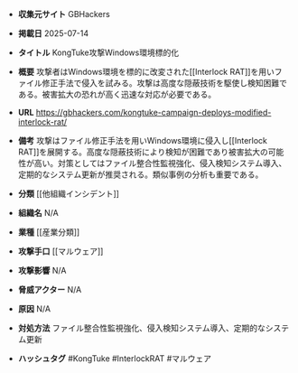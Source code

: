 - **収集元サイト**
GBHackers

- **掲載日**
2025-07-14

- **タイトル**
KongTuke攻撃Windows環境標的化

- **概要**
攻撃者はWindows環境を標的に改変された[[Interlock RAT]]を用いファイル修正手法で侵入を試みる。攻撃は高度な隠蔽技術を駆使し検知困難である。被害拡大の恐れが高く迅速な対応が必要である。

- **URL**
https://gbhackers.com/kongtuke-campaign-deploys-modified-interlock-rat/

- **備考**
攻撃はファイル修正手法を用いWindows環境に侵入し[[Interlock RAT]]を展開する。高度な隠蔽技術により検知が困難であり被害拡大の可能性が高い。対策としてはファイル整合性監視強化、侵入検知システム導入、定期的なシステム更新が推奨される。類似事例の分析も重要である。

- **分類**
[[他組織インシデント]]

- **組織名**
N/A

- **業種**
[[産業分類]]

- **攻撃手口**
[[マルウェア]]

- **攻撃影響**
N/A

- **脅威アクター**
N/A

- **原因**
N/A

- **対処方法**
ファイル整合性監視強化、侵入検知システム導入、定期的なシステム更新

- **ハッシュタグ**
#KongTuke #InterlockRAT #マルウェア
